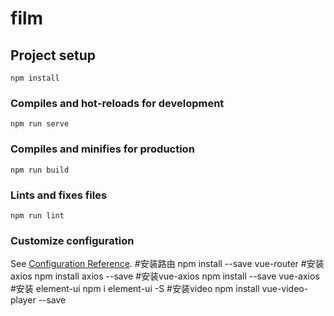 # film

## Project setup
```
npm install
```

### Compiles and hot-reloads for development
```
npm run serve
```

### Compiles and minifies for production
```
npm run build
```

### Lints and fixes files
```
npm run lint
```

### Customize configuration
See [Configuration Reference](https://cli.vuejs.org/config/).
#安装路由
npm install --save vue-router
#安装axios
npm install axios --save
#安装vue-axios
npm install --save vue-axios
#安装 element-ui
npm i element-ui -S
#安装video
npm install vue-video-player --save
